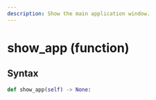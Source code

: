 ```yaml
---
description: Show the main application window.
---
```


# show\_app (function)

## Syntax

```python
def show_app(self) -> None:
```
